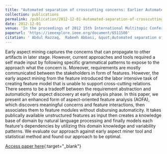 ```yaml
---
title: "Automated separation of crosscutting concerns: Earlier Automated identification and modularization of cross-cutting features at analysis phase"
collection: publications
permalink: /publication/2012-12-01-Automated-separation-of-crosscutting-concerns-Earlier-Automated-identification-and-modularization-of-cross-cutting-features-at-analysis-phase
date: 2012-12-01
venue: 'In the proceedings of 2012 15th International Multitopic Conference (INMIC)'
paperurl: 'https://ieeexplore.ieee.org/document/6511500'
citation: ' Abdul Razzaq,  Rabeeh Abbasi, &quot;Automated separation of crosscutting concerns: Earlier Automated identification and modularization of cross-cutting features at analysis phase.&quot; In the proceedings of 2012 15th International Multitopic Conference (INMIC), 2012.'
---
```

Early aspect mining captures the concerns that can propagate to other artifacts in later stage. However, current approaches and tools required a self made input by following specific grammatical patterns to expose to the approach what the concern is. Moreover, requirements are mostly communicated between the stakeholders in form of features. However, the early aspect mining from the feature introduced the labor intensive task of creating feature model that is unable to support cross-cutting relations. There seems to be a tradeoff between the requirement abstraction and automaticity for aspect discovery at early analysis phase. In this paper, we present an enhanced form of aspect-oriented feature analysis (AOFA), which discovers meaningful concerns and feature interactions, then associates them to feature modules without disbursing automaticity. It takes publically available unstructured features as input then creates a knowledge base of domain by natural language processing and finally models each feature&apos;s dependencies by utilizing this domain knowledge and variability patterns. We evaluate our approach against early aspect miner tool and statistical method and found our approach to be optimal.

[Access paper here](https://ieeexplore.ieee.org/document/6511500){:target="_blank"}
